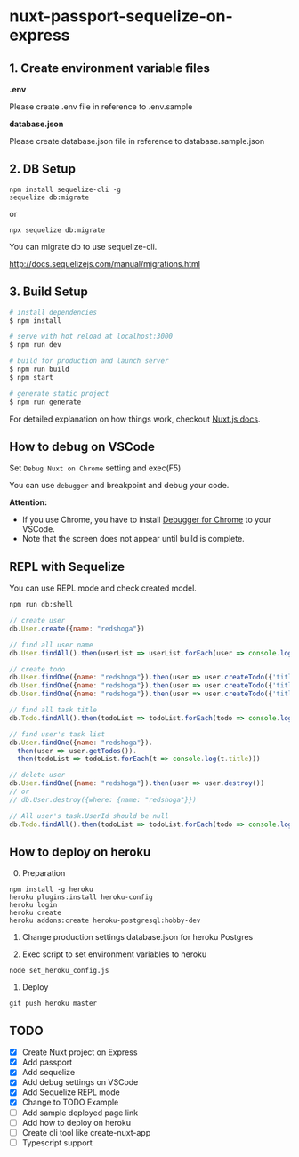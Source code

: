 # nuxt-passport-sequelize-on-express

## 1. Create environment variable files

**.env**

Please create .env file in reference to .env.sample

**database.json**
  
Please create database.json file in reference to database.sample.json

## 2. DB Setup

```
npm install sequelize-cli -g
sequelize db:migrate
```

or

```
npx sequelize db:migrate
```

You can migrate db to use sequelize-cli.

http://docs.sequelizejs.com/manual/migrations.html


## 3. Build Setup

``` bash
# install dependencies
$ npm install

# serve with hot reload at localhost:3000
$ npm run dev

# build for production and launch server
$ npm run build
$ npm start

# generate static project
$ npm run generate
```

For detailed explanation on how things work, checkout [Nuxt.js docs](https://nuxtjs.org).

## How to debug on VSCode

Set `Debug Nuxt on Chrome` setting and exec(F5)

You can use `debugger` and breakpoint and debug your code.

**Attention:**
- If you use Chrome, you have to install [Debugger for Chrome](https://marketplace.visualstudio.com/items?itemName=msjsdiag.debugger-for-chrome) to your VSCode.
- Note that the screen does not appear until build is complete.

## REPL with Sequelize

You can use REPL mode and check created model.

```bash
npm run db:shell
```

```javascript
// create user
db.User.create({name: "redshoga"})

// find all user name
db.User.findAll().then(userList => userList.forEach(user => console.log(user.name)))

// create todo
db.User.findOne({name: "redshoga"}).then(user => user.createTodo({'title': 'My first todo'})) 
db.User.findOne({name: "redshoga"}).then(user => user.createTodo({'title': 'My second todo'}))
db.User.findOne({name: "redshoga"}).then(user => user.createTodo({'title': 'My third todo'}))

// find all task title
db.Todo.findAll().then(todoList => todoList.forEach(todo => console.log(todo.title)))

// find user's task list
db.User.findOne({name: "redshoga"}).
  then(user => user.getTodos()).
  then(todoList => todoList.forEach(t => console.log(t.title)))

// delete user
db.User.findOne({name: "redshoga"}).then(user => user.destroy())
// or
// db.User.destroy({where: {name: "redshoga"}})

// All user's task.UserId should be null
db.Todo.findAll().then(todoList => todoList.forEach(todo => console.log(todo.UserId)))
```

## How to deploy on heroku

0. Preparation

```
npm install -g heroku
heroku plugins:install heroku-config
heroku login
heroku create
heroku addons:create heroku-postgresql:hobby-dev
```

1. Change production settings database.json for heroku Postgres

2. Exec script to set environment variables to heroku 

```
node set_heroku_config.js
```

1. Deploy

```
git push heroku master
```

## TODO

- [x] Create Nuxt project on Express
- [x] Add passport
- [x] Add sequelize
- [x] Add debug settings on VSCode
- [x] Add Sequelize REPL mode
- [x] Change to TODO Example
- [ ] Add sample deployed page link
- [ ] Add how to deploy on heroku
- [ ] Create cli tool like create-nuxt-app
- [ ] Typescript support
